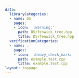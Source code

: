 ```yaml
---
data:
  libraryCategories:
  - name: DS
    pages:
    - icon: ':warning:'
      path: DS/fenwick_tree.hpp
      title: DS/fenwick_tree.hpp
  verificationCategories:
  - name: .
    pages:
    - icon: ':heavy_check_mark:'
      path: example.test.cpp
      title: example.test.cpp
layout: toppage
---
```

